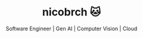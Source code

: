 <h1 align="center">nicobrch 🐱</h1>

<p align="center">Software Engineer | Gen AI | Computer Vision | Cloud</p>
